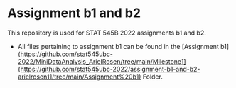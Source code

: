 # Assignment b1 and b2

This repository is used for STAT 545B 2022 assignments b1 and b2. 
- All files pertaining to assignment b1 can be found in the [Assignment b1](https://github.com/stat545ubc-2022/MiniDataAnalysis_ArielRosen/tree/main/Milestone1](https://github.com/stat545ubc-2022/assignment-b1-and-b2-arielrosen11/tree/main/Assignment%20b1) Folder. 
